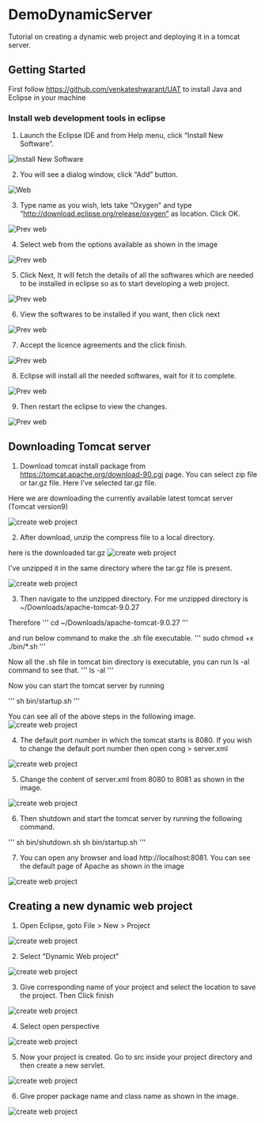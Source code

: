 # DemoDynamicServer
Tutorial on creating a dynamic web project and deploying it in a tomcat server.

## Getting Started

First follow https://github.com/venkateshwarant/UAT to install Java and Eclipse in your machine

### Install web development tools in eclipse

1) Launch the Eclipse IDE and from Help menu, click “Install New Software”.

![Install New Software](/src/images/13.png)

2) You will see a dialog window, click “Add” button.

![Web](/src/images/15.png)

3) Type name as you wish, lets take “Oxygen” and type “http://download.eclipse.org/release/oxygen” as location. Click OK.

![Prev web](/src/images/46.png)

4) Select web from the options available as shown in the image

![Prev web](/src/main/47.png)

5) Click Next, It will fetch the details of all the softwares which are needed to be installed in eclipse so as to start developing a web project.

![Prev web](/src/images/48.png)

6) View the softwares to be installed if you want, then click next

![Prev web](/src/images/49.png)

7) Accept the licence agreements and the click finish.

![Prev web](/src/images/50.png)

8) Eclipse will install all the needed softwares, wait for it to complete.

![Prev web](/src/images/51.png)

9) Then restart the eclipse to view the changes.

![Prev web](/src/images/52.png)

## Downloading Tomcat server

1) Download tomcat install package from https://tomcat.apache.org/download-90.cgi page. You can select zip file or tar.gz file. Here I've selected tar.gz file.

Here we are downloading the currently available latest tomcat server (Tomcat version9)

![create web project](/src/images/59.png)

2) After download, unzip the compress file to a local directory.

here is the downloaded tar.gz
![create web project](/src/images/60.png)

I've unzipped it in the same directory where the tar.gz file is present.

![create web project](/src/images/61.png)

3) Then navigate to the unzipped directory. For me unzipped directory is ~/Downloads/apache-tomcat-9.0.27

Therefore
'''
cd ~/Downloads/apache-tomcat-9.0.27
'''

and run below command to make the .sh file executable.
'''
sudo chmod +x ./bin/*.sh
'''

Now all the .sh file in tomcat bin directory is executable, you can run ls -al command to see that.
'''
ls -al
'''

Now you can start the tomcat server by running

'''
sh bin/startup.sh
'''

You can see all of the above steps in the following image.
![create web project](/src/images/62.png)

4) The default port number in which the tomcat starts is 8080. If you wish to change the default port number then open cong > server.xml

![create web project](/src/images/63.png)

5) Change the content of server.xml from 8080 to 8081 as shown in the image.

![create web project](/src/images/64.png)

6) Then shutdown and start the tomcat server by running the following command.

'''
sh bin/shutdown.sh
sh bin/startup.sh
'''

7) You can open any browser and load http://localhost:8081. You can see the default page of Apache as shown in the image

![create web project](/src/images/65.png)

## Creating a new dynamic web project

1) Open Eclipse, goto File > New > Project

![create web project](/src/images/53.png)

2) Select "Dynamic Web project"

![create web project](/src/images/54.png)

3) Give corresponding name of your project and select the location to save the project. Then Click finish

![create web project](/src/images/55.png)

4) Select open perspective 

![create web project](/src/images/56.png)

5) Now your project is created. Go to src inside your project directory and then create a new servlet.

![create web project](/src/images/57.png)

6) Give proper package name and class name as shown in the image.

![create web project](/src/images/58.png)
